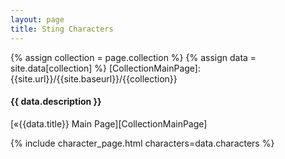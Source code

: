 ```yaml
---
layout: page
title: Sting Characters
---
```


{% assign collection = page.collection %}
{% assign data = site.data[collection] %}
[CollectionMainPage]:{{site.url}}/{{site.baseurl}}/{{collection}}

#### {{ data.description }}
[«{{data.title}} Main Page][CollectionMainPage]

{% include character_page.html characters=data.characters %}
